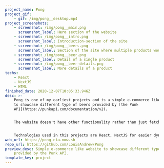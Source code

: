 ```yaml
---
project_name: Pong
project_gif:
    - gif: /img/pong__desktop.mp4
project_screenshots:
    - screenshot: /img/pong__main.png
      screenshot_label: Hero section of the website
    - screenshot: /img/pong__intro.png
      screenshot_label: Introduction-section of the site
    - screenshot: /img/pong__beers.png
      screenshot_label: Section of the site where multiple products would be displayed
    - screenshot: /img/pong__beer.png
      screenshot_label: Detail of a single product
    - screenshot: /img/pong__beer-details.png
      screenshot_label: More details of a product
techs:
    - React
    - NextJS
    - HTML
finished_date: 2020-12-07T10:05:33.946Z
desc: >-
    Pong is one of my earliest projects and is a simple e-commerce like webstite
    to showcase different type of beers provided by [the Punk
    API](https://punkapi.com/documentation/v2). 


    The website doesn't have other functionality rather than just fetching some data from remote APIs and rendering it as a card like component. Every beer from the Punk API has their own page which contains information about the beer, its ingredients, brewing tips and some additional informations.


    Technologies used in this projects are React, NextJS for easier dynamic routing and styled-components as the CSS-in-JS library.
web_url: https://pong-eta.now.sh
repo_url: https://github.com/LouisAndrew/Pong
preview_desc: Simple e-commerce like website to showcase different type of beers
    provided by the Punk API.
template_key: project
---
```


